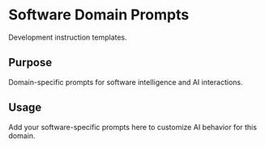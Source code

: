 # Software Domain Prompts

Development instruction templates.

## Purpose

Domain-specific prompts for software intelligence and AI interactions.

## Usage

Add your software-specific prompts here to customize AI behavior for this domain.
